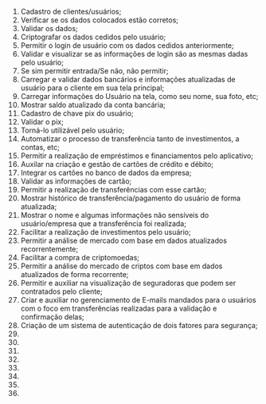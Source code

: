 1) Cadastro de clientes/usuários;
2) Verificar se os dados colocados estão corretos;
3) Validar os dados;
4) Criptografar os dados cedidos pelo usuário;
5) Permitir o login de usuário com os dados cedidos anteriormente;
6) Validar e visualizar se as informações de login são as mesmas dadas pelo usuário;
7) Se sim permitir entrada/Se não, não permitir;
8) Carregar e validar dados bancários e informações atualizadas de usuário para o cliente em sua tela principal;
9) Carregar informações do Usuário na tela, como seu nome, sua foto, etc;
10) Mostrar saldo atualizado da conta bancária;
11) Cadastro de chave pix do usuário;
12) Validar o pix;
13) Torná-lo utilizável pelo usuário;
14) Automatizar o processo de transferência tanto de investimentos, a contas, etc;
15) Permitir a realização de empréstimos e financiamentos pelo aplicativo;
16) Auxilar na criação e gestão de cartões de crédito e débito;
17) Integrar os cartões no banco de dados da empresa;
18) Validar as informações de cartão;
19) Permitir a realização de transferências com esse cartão;
20) Mostrar histórico de transferência/pagamento do usuário de forma atualizada;
21) Mostrar o nome e algumas informações não sensíveis do usuário/empresa que a transferência foi realizada;
22) Facilitar a realização de investimentos pelo usuário;
23) Permitir a análise de mercado com base em dados atualizados recorrentemente;
24) Facilitar a compra de criptomoedas;
25) Permitir a análise do mercado de criptos com base em dados atualizados de forma recorrente;
26) Permitir e auxiliar na visualização de seguradoras que podem ser contratados pelo cliente;
27) Criar e auxiliar no gerenciamento de E-mails mandados para o usuários com o foco em transferências realizadas para a validação e confirmação delas;
28) Criação de um sistema de autenticação de dois fatores para segurança;
29) 
30) 
34)
35)
36)
37)
38)
39)
